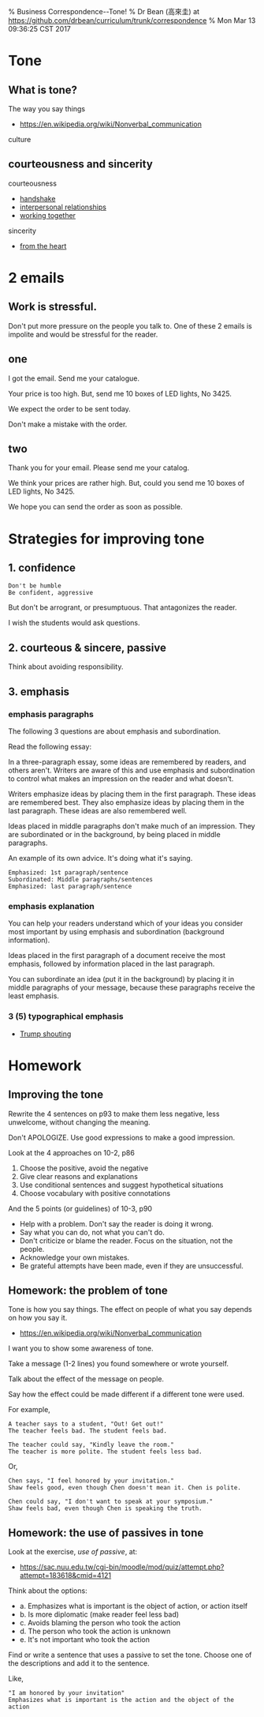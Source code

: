 % Business Correspondence--Tone!
% Dr Bean (高來圭) at https://github.com/drbean/curriculum/trunk/correspondence
% Mon Mar 13 09:36:25 CST 2017

# Tone

## What is tone?

The way you say things

- [https://en.wikipedia.org/wiki/Nonverbal_communication ](https://en.wikipedia.org/wiki/Nonverbal_communication)


culture

## courteousness and sincerity

courteousness

- [handshake](https://www.google.com/search?biw=800&bih=558&tbm=isch&sa=1&ei=m6yqXIi1D8aUr7wPtZSp-A8&q=handshake&oq=handshake&gs_l=img.3..0l10.5473.9302..10315...0.0..0.100.871.20j1......0....1..gws-wiz-img.....0..0i19j0i30j0i10i30.stuMzsadRNI)
- [interpersonal relationships](https://www.google.com/search?tbm=isch&source=hp&biw=800&bih=558&ei=hKiqXPaUB9KA8QWJqbeQCg&q=interpersonal+relations&oq=interpersonal+relations&gs_l=img.3..0j0i30l9.3439.12442..13135...2.0..0.81.1126.26......0....1..gws-wiz-img.....0..0i19.yrCKq__c8pQ)
- [working together ](https://www.google.com/search?biw=800&bih=558&tbm=isch&sa=1&ei=kqiqXLr0GISUmAWI-oeQCQ&q=working+together&oq=working+together&gs_l=img.3..0j0i30l9.30633.34971..35338...0.0..1.128.2075.30j5......0....1..gws-wiz-img.....0.C_4vXWBjeXQ)

sincerity

- [from the heart ](https://www.google.com/search?biw=800&bih=558&tbm=isch&sa=1&ei=BKqqXMuaIIni-Ab82KuYBQ&q=from+the+heart&oq=from+the+heart&gs_l=img.3..0j0i30l5j0i24l4.4307.10072..11693...0.0..0.115.1110.20j2......0....1..gws-wiz-img.....0..0i8i30.secruWau6IM)

# 2 emails

## Work is stressful.

Don't put more pressure on the people you talk to. One of these 2 emails is impolite and would be stressful for the reader.

## one

I got the email. Send me your catalogue.

Your price is too high.
But, send me 10 boxes of LED lights, No 3425.

We expect the order to be sent today.

Don't make a mistake with the order.

## two

Thank you for your email. Please send me your catalog.

We think your prices are rather high.
But, could you send me 10 boxes of LED lights, No 3425.

We hope you can send the order as soon as possible.

# Strategies for improving tone

## 1. confidence

	Don't be humble
	Be confident, aggressive

But don't be arrogrant, or presumptuous. That antagonizes the reader.

I wish the students would ask questions.

## 2. courteous & sincere, passive

Think about avoiding responsibility.

## 3. emphasis

### emphasis paragraphs

The following 3 questions are about emphasis and subordination.

Read the following essay:

In a three-paragraph essay, some ideas are remembered by readers, and others aren't. Writers are aware of this and use emphasis and subordination to control what makes an impression on the reader and what doesn't.

Writers emphasize ideas by placing them in the first paragraph. These ideas are remembered best. They also emphasize ideas by placing them in the last paragraph. These ideas are also remembered well.

Ideas placed in middle paragraphs don't make much of an impression. They are subordinated or in the background, by being placed in middle paragraphs.

An example of its own advice. It's doing what it's saying.

	Emphasized: 1st paragraph/sentence
	Subordinated: Middle paragraphs/sentences
	Emphasized: last paragraph/sentence

### emphasis explanation

You can help your readers understand which of your ideas you consider most important by using emphasis and subordination (background information).

Ideas placed in the first paragraph of a document receive the most emphasis, followed by information placed in the last paragraph.

You can subordinate an idea (put it in the background) by placing it in middle paragraphs of your message, because these paragraphs receive the least emphasis.

### 3 (5) typographical emphasis

- [Trump shouting](https://www.huffingtonpost.com/entry/twitter-donald-trump-all-caps-tweet_us_5aa77d98e4b009b705d5ab08)

# Homework

## Improving the tone

Rewrite the 4 sentences on p93 to make them less negative, less unwelcome, without changing the meaning.

Don't APOLOGIZE. Use good expressions to make a good impression.

Look at the 4 approaches on 10-2, p86

1. Choose the positive, avoid the negative
2. Give clear reasons and explanations
3. Use conditional sentences and suggest hypothetical situations
4. Choose vocabulary with positive connotations

And the 5 points (or guidelines) of 10-3, p90

- Help with a problem. Don't say the reader is doing it wrong.
- Say what you can do, not what you can't do.
- Don't criticize or blame the reader. Focus on the situation, not the people.
- Acknowledge your own mistakes.
- Be grateful attempts have been made, even if they are unsuccessful.

## Homework: the problem of tone

Tone is how you say things. The effect on people of what you say depends on how you say it.

- [https://en.wikipedia.org/wiki/Nonverbal_communication ](https://en.wikipedia.org/wiki/Nonverbal_communication)

I want you to show some awareness of tone.

Take a message (1-2 lines) you found somewhere or wrote yourself.

Talk about the effect of the message on people.

Say how the effect could be made different if a different tone were used.

For example,

	A teacher says to a student, "Out! Get out!"
	The teacher feels bad. The student feels bad.

	The teacher could say, "Kindly leave the room."
	The teacher is more polite. The student feels less bad.

Or,
	
	Chen says, "I feel honored by your invitation."
	Shaw feels good, even though Chen doesn't mean it. Chen is polite.

	Chen could say, "I don't want to speak at your symposium."
	Shaw feels bad, even though Chen is speaking the truth.

## Homework: the use of passives in tone

Look at the exercise, _use of passive_, at:

- [https://sac.nuu.edu.tw/cgi-bin/moodle/mod/quiz/attempt.php?attempt=183618&cmid=4121 ](https://sac.nuu.edu.tw/cgi-bin/moodle/mod/quiz/attempt.php?attempt=183618&cmid=4121)

Think about the options:

* a. Emphasizes what is important is the object of action, or action itself
* b. Is more diplomatic (make reader feel less bad)
* c. Avoids blaming the person who took the action
* d. The person who took the action is unknown
* e. It's not important who took the action

Find or write a sentence that uses a passive to set the tone. Choose one of the descriptions and add it to the sentence.

Like,

	"I am honored by your invitation"
	Emphasizes what is important is the action and the object of the action

